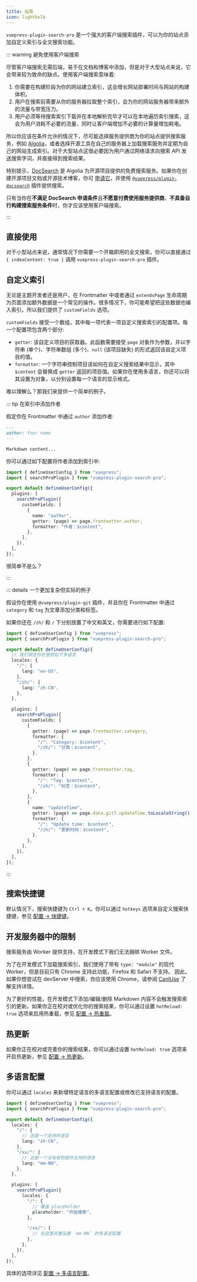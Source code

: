 ```yaml
---
title: 指南
icon: lightbulb
---
```


`vuepress-plugin-search-pro` 是一个强大的客户端搜索插件，可以为你的站点添加自定义索引与全文搜索功能。

::: warning 避免使用客户端搜索

尽管客户端搜索无需后端，易于在文档和博客中添加，但是对于大型站点来说，它会带来较为致命的缺点。使用客户端搜索意味着:

1. 你需要在构建阶段为你的网站建立索引，这会增长网站部署时间与网站的构建体积。
1. 用户在搜索前需要从你的服务器拉取整个索引，会为你的网站服务器带来额外的流量与带宽压力。
1. 用户必须等待搜索索引下载并在本地解析完毕才可以在本地遍历索引搜索，这会为用户消耗不必要的流量、同时让客户端增加不必要的计算量增加耗电。

所以你应该在条件允许的情况下，尽可能选择服务提供商为你的站点提供搜索服务，例如 [Algolia](https://www.algolia.com/)，或者选择开源工具在自己的服务器上加载搜索服务并定期为自己的网站生成索引。对于大型站点这很必要因为用户通过网络请求向搜索 API 发送搜索字词，并直接得到搜索结果。

特别提示，[DocSearch](https://docsearch.algolia.com/) 是 Algolia 为开源项目提供的免费搜索服务。如果你在创建开源项目文档或开源技术博客，你可 [申请它](https://docsearch.algolia.com/apply/)，并使用 [`@vuepress/plugin-docsearch`](https://v2.vuepress.vuejs.org/zh/reference/plugin/docsearch.html) 插件提供搜索。

只有当你在**不满足 DocSearch 申请条件**且**不愿意付费使用服务提供商**、**不具备自行构建搜索服务条件**时，你才应该使用客户端搜索。

:::

## 直接使用

对于小型站点来说，通常情况下你需要一个开箱即用的全文搜索，你可以直接通过 `{ indexContent: true }` 调用 `vuepress-plugin-search-pro` 插件。

## 自定义索引

无论是主题开发者还是用户，在 Frontmatter 中或者通过 `extendsPage` 生命周期为页面添加额外数据是一个常见的操作。很多情况下，你可能希望把这些数据也编入索引，所以我们提供了 `customFields` 选项。

`customFields` 接受一个数组，其中每一项代表一项自定义搜索索引的配置项。每一个配置项包含两个部分:

- `getter`: 该自定义项目的获取器。此函数需要接受 `page` 对象作为参数，并以字符串 (单个)、字符串数组 (多个)、`null` (该项目缺失) 的形式返回该自定义项目的值。
- `formatter`: 一个字符串控制项目该如何在自定义搜索结果中显示，其中 `$content` 会替换成 `getter` 返回的项目值。如果你在使用多语言，你还可以将其设置为对象，以分别设置每一个语言的显示格式。

难以理解么？那我们来提供一个简单的例子。

::: tip 在索引中添加作者

假定你在 Frontmatter 中通过 `author` 添加作者:

```md
---
author: Your name
---

Markdown content...
```

你可以通过如下配置将作者添加到索引中:

```ts
import { defineUserConfig } from "vuepress";
import { searchProPlugin } from "vuepress-plugin-search-pro";

export default defineUserConfig({
  plugins: [
    searchProPlugin({
      customFields: [
        {
          name: "author",
          getter: (page) => page.frontmatter.author,
          formatter: "作者：$content",
        },
      ],
    }),
  ],
});
```

很简单不是么？

:::

::: details 一个更加复杂但实际的例子

假设你在使用 `@vuepress/plugin-git` 插件，并且你在 Frontmatter 中通过 `category` 和 `tag` 为文章添加分类和标签。

如果你还在 `/zh/` 和 `/` 下分别放置了中文和英文，你需要进行如下配置:

```ts
import { defineUserConfig } from "vuepress";
import { searchProPlugin } from "vuepress-plugin-search-pro";

export default defineUserConfig({
  // 我们假定你在使用如下多语言
  locales: {
    "/": {
      lang: "en-US",
    },
    "/zh/": {
      lang: "zh-CN",
    },
  },

  plugins: [
    searchProPlugin({
      customFields: [
        {
          getter: (page) => page.frontmatter.category,
          formatter: {
            "/": "Category: $content",
            "/zh/": "分类：$content",
          },
        },
        {
          getter: (page) => page.frontmatter.tag,
          formatter: {
            "/": "Tag: $content",
            "/zh/": "标签：$content",
          },
        },
        {
          name: "updateTime",
          getter: (page) => page.data.git?.updateTime.toLocaleString(),
          formatter: {
            "/": "Update time: $content",
            "/zh/": "更新时间：$content",
          },
        },
      ],
    }),
  ],
});
```

:::

## 搜索快捷键

默认情况下，搜索快捷键为 `Ctrl + K`。你可以通过 `hotkeys` 选项来自定义搜索快捷键，参见 [配置 → 快捷键](./config.md#hotkeys)。

## 开发服务器中的限制

搜索服务由 Worker 提供支持，在开发模式下我们无法捆绑 Worker 文件。

为了在开发模式下加载搜索索引，我们使用了带有 `type: "module"` 的现代 Worker，但是目前只有 Chrome 支持此功能，Firefox 和 Safari 不支持。 因此，如果你想尝试在 devServer 中搜索，你应该使用 Chrome，请参阅 [CanIUse](https://caniuse.com/mdn-api_worker_worker_options_type_parameter) 了解支持详情。

为了更好的性能，在开发模式下添加/编辑/删除 Markdown 内容不会触发搜索索引的更新。如果你正在校对或优化你的搜索结果，你可以通过设置 `hotReload: true` 选项来启用热重载，参见 [配置 → 热重载](./config.md#hotreload)。

## 热更新

如果你正在校对或完善你的搜索结果，你可以通过设置 `hotReload: true` 选项来开启热更新，参见 [配置 → 热更新](./config.md#hotreload)。

## 多语言配置

你可以通过 `locales` 来新增特定语言的多语言配置或修改已支持语言的配置。

```ts
import { defineUserConfig } from "vuepress";
import { searchProPlugin } from "vuepress-plugin-search-pro";

export default defineUserConfig({
  locales: {
    "/": {
      // 这是一个支持的语言
      lang: "zh-CN",
    },
    "/xx/": {
      // 这是一个没有收到插件支持的语言
      lang: "mm-NN",
    },
  },

  plugins: [
    searchProPlugin({
      locales: {
        "/": {
          // 覆盖 placeholder
          placeholder: "开始搜索",
        },

        "/xx/": {
          // 在这里完整设置 `mm-NN` 的多语言配置
        },
      },
    }),
  ],
});
```

具体的选项详见 [配置 → 多语言配置](./config.md#locales)。
